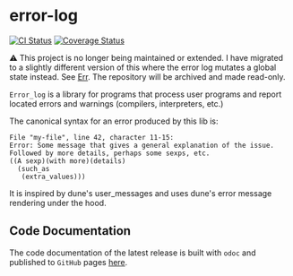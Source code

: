 # error-log

[![CI Status](https://github.com/mbarbin/error-log/workflows/ci/badge.svg)](https://github.com/mbarbin/error-log/actions/workflows/ci.yml)
[![Coverage Status](https://coveralls.io/repos/github/mbarbin/error-log/badge.svg?branch=main)](https://coveralls.io/github/mbarbin/error-log?branch=main)

:warning: This project is no longer being maintained or extended. I have migrated to a slightly different version of this where the error log mutates a global state instead. See [Err](https://github.com/mbarbin/pp-log/blob/main/lib/err/src/err.mli). The repository will be archived and made read-only.

`Error_log` is a library for programs that process user programs and report located errors and warnings (compilers, interpreters, etc.)

The canonical syntax for an error produced by this lib is:

```text
File "my-file", line 42, character 11-15:
Error: Some message that gives a general explanation of the issue.
Followed by more details, perhaps some sexps, etc.
((A sexp)(with more)(details)
  (such_as
   (extra_values)))
```

It is inspired by dune's user_messages and uses dune's error message rendering under the hood.

## Code Documentation

The code documentation of the latest release is built with `odoc` and published to `GitHub` pages [here](https://mbarbin.github.io/error-log).
